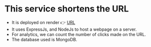 # This service shortens the URL

- It is deployed on render 👉 [URL](https://url-shortner-cmdg.onrender.com/)
- It uses ExpressJs, and NodeJs to host a webpage on a server.
- For analytics, we can count the number of clicks made on the URL.
- The database used is MongoDB.
